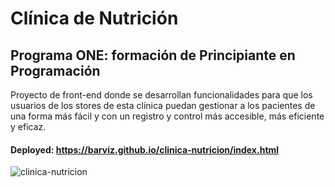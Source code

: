 # Clínica de Nutrición

## Programa ONE: formación de Principiante en Programación

 Proyecto de front-end donde se desarrollan funcionalidades para que los usuarios de los stores de esta clínica puedan gestionar a los pacientes de una forma más fácil y con un registro y control más accesible, más eficiente y eficaz.

#### Deployed: https://barviz.github.io/clinica-nutricion/index.html

![clinica-nutricion](https://user-images.githubusercontent.com/96797843/183271908-ca061f7d-e901-4747-a45a-f47e6a2bec03.png)
